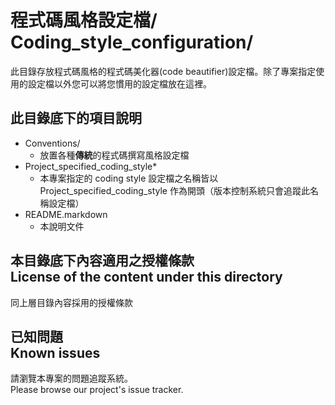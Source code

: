 # 程式碼風格設定檔/<br>Coding_style_configuration/
此目錄存放程式碼風格的程式碼美化器(code beautifier)設定檔。除了專案指定使用的設定檔以外您可以將您慣用的設定檔放在這裡。

## 此目錄底下的項目說明
* Conventions/
	* 放置各種**傳統**的程式碼撰寫風格設定檔
* Project_specified_coding_style*
	* 本專案指定的 coding style 設定檔之名稱皆以 Project_specified_coding_style 作為開頭（版本控制系統只會追蹤此名稱設定檔）
* README.markdown
	* 本說明文件

## 本目錄底下內容適用之授權條款<br />License of the content under this directory
同上層目錄內容採用的授權條款

## 已知問題<br />Known issues
請瀏覽本專案的問題追蹤系統。  
Please browse our project's issue tracker.